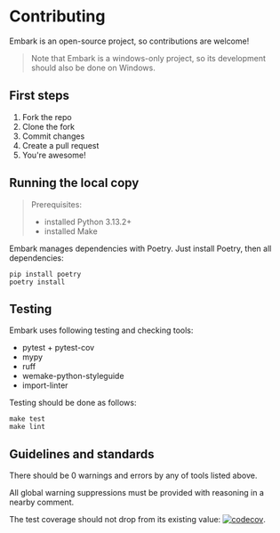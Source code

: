 # Contributing

Embark is an open-source project, so contributions
are welcome!

> Note that Embark is a windows-only project, so
> its development should also be done on Windows.

## First steps
1. Fork the repo
2. Clone the fork
3. Commit changes
4. Create a pull request
5. You're awesome!


## Running the local copy
> Prerequisites: 
> - installed Python 3.13.2+
> - installed Make

Embark manages dependencies with Poetry. Just install Poetry, then all dependencies:
```shell
pip install poetry
poetry install
```

## Testing

Embark uses following testing and checking tools:
- pytest + pytest-cov
- mypy
- ruff
- wemake-python-styleguide
- import-linter

Testing should be done as follows:
```shell
make test 
make lint
```

## Guidelines and standards

There should be 0 warnings and errors by any of tools listed above.

All global warning suppressions must be provided with
reasoning in a nearby comment.

The test coverage should not drop from its existing 
value: [![codecov](https://codecov.io/gh/Tapeline/Embark/branch/master/graph/badge.svg)](https://codecov.io/gh/Tapeline/Embark).
